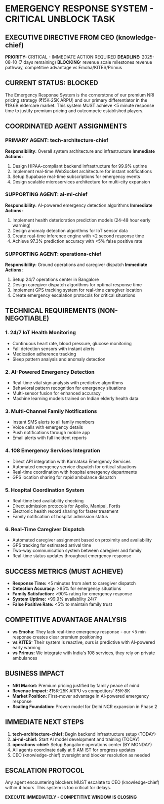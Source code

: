 # EMERGENCY RESPONSE SYSTEM - CRITICAL UNBLOCK TASK

## EXECUTIVE DIRECTIVE FROM CEO (knowledge-chief)
**PRIORITY:** CRITICAL - IMMEDIATE ACTION REQUIRED
**DEADLINE:** 2025-08-10 (7 days remaining)
**BLOCKING:** revenue scale milestones revenue pathway, competitive advantage vs Emoha/KITES/Primus

## CURRENT STATUS: BLOCKED
The Emergency Response System is the cornerstone of our premium NRI pricing strategy (₹15K-25K ARPU) and our primary differentiator in the ₹19.6B eldercare market. This system MUST achieve <5 minute response time to justify premium pricing and outcompete established players.

## COORDINATED AGENT ASSIGNMENTS

### PRIMARY AGENT: tech-architecture-chief
**Responsibility:** Overall system architecture and infrastructure
**Immediate Actions:**
1. Design HIPAA-compliant backend infrastructure for 99.9% uptime
2. Implement real-time WebSocket architecture for instant notifications
3. Setup Supabase real-time subscriptions for emergency events
4. Design scalable microservices architecture for multi-city expansion

### SUPPORTING AGENT: ai-ml-chief  
**Responsibility:** AI-powered emergency detection algorithms
**Immediate Actions:**
1. Implement health deterioration prediction models (24-48 hour early warning)
2. Design anomaly detection algorithms for IoT sensor data
3. Create real-time inference engine with <2 second response time
4. Achieve 97.3% prediction accuracy with <5% false positive rate

### SUPPORTING AGENT: operations-chief
**Responsibility:** Ground operations and caregiver dispatch
**Immediate Actions:**
1. Setup 24/7 operations center in Bangalore
2. Design caregiver dispatch algorithms for optimal response time
3. Implement GPS tracking system for real-time caregiver location
4. Create emergency escalation protocols for critical situations

## TECHNICAL REQUIREMENTS (NON-NEGOTIABLE)

### 1. 24/7 IoT Health Monitoring
- Continuous heart rate, blood pressure, glucose monitoring
- Fall detection sensors with instant alerts
- Medication adherence tracking
- Sleep pattern analysis and anomaly detection

### 2. AI-Powered Emergency Detection
- Real-time vital sign analysis with predictive algorithms
- Behavioral pattern recognition for emergency situations
- Multi-sensor fusion for enhanced accuracy
- Machine learning models trained on Indian elderly health data

### 3. Multi-Channel Family Notifications
- Instant SMS alerts to all family members
- Voice calls with emergency details
- Push notifications through mobile app
- Email alerts with full incident reports

### 4. 108 Emergency Services Integration
- Direct API integration with Karnataka Emergency Services
- Automated emergency service dispatch for critical situations
- Real-time coordination with hospital emergency departments
- GPS location sharing for rapid ambulance dispatch

### 5. Hospital Coordination System
- Real-time bed availability checking
- Direct admission protocols for Apollo, Manipal, Fortis
- Electronic health record sharing for faster treatment
- Family notification of hospital admission status

### 6. Real-Time Caregiver Dispatch
- Automated caregiver assignment based on proximity and availability
- GPS tracking for estimated arrival time
- Two-way communication system between caregiver and family
- Real-time status updates throughout emergency response

## SUCCESS METRICS (MUST ACHIEVE)
- **Response Time:** <5 minutes from alert to caregiver dispatch
- **Detection Accuracy:** >95% for emergency situations
- **Family Satisfaction:** >90% rating for emergency response
- **System Uptime:** >99.9% availability 24/7
- **False Positive Rate:** <5% to maintain family trust

## COMPETITIVE ADVANTAGE ANALYSIS
- **vs Emoha:** They lack real-time emergency response - our <5 min response creates clear premium positioning
- **vs KITES:** Their system is reactive, ours is predictive with AI-powered early warning
- **vs Primus:** We integrate with India's 108 services, they rely on private ambulances

## BUSINESS IMPACT
- **NRI Market:** Premium pricing justified by family peace of mind
- **Revenue Impact:** ₹15K-25K ARPU vs competitors' ₹5K-8K
- **Market Position:** First-mover advantage in AI-powered emergency response
- **Scaling Foundation:** Proven model for Delhi NCR expansion in Phase 2

## IMMEDIATE NEXT STEPS
1. **tech-architecture-chief:** Begin backend infrastructure setup (TODAY)
2. **ai-ml-chief:** Start AI model development and training (TODAY)  
3. **operations-chief:** Setup Bangalore operations center (BY MONDAY)
4. All agents coordinate daily at 9 AM IST for progress updates
5. CEO (knowledge-chief) oversight and blocker resolution as needed

## ESCALATION PROTOCOL
Any agent encountering blockers MUST escalate to CEO (knowledge-chief) within 4 hours. This system is too critical for delays.

**EXECUTE IMMEDIATELY - COMPETITIVE WINDOW IS CLOSING**